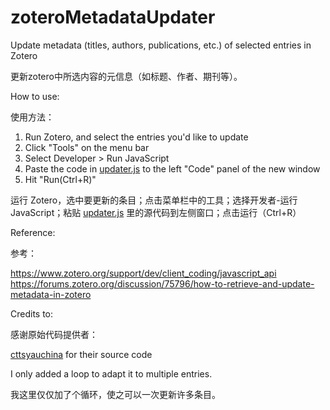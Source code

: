 # zoteroMetadataUpdater

Update metadata (titles, authors, publications, etc.) of selected entries in Zotero

更新zotero中所选内容的元信息（如标题、作者、期刊等）。

How to use:

使用方法：

1. Run Zotero, and select the entries you'd like to update
2. Click "Tools" on the menu bar
3. Select Developer > Run JavaScript
4. Paste the code in [updater.js](https://github.com/gaoyu19920914/zoteroMetadataUpdater/blob/main/updater.js) to the left "Code" panel of the new window
5. Hit "Run(Ctrl+R)"


运行 Zotero，选中要更新的条目；点击菜单栏中的工具；选择开发者-运行JavaScript；粘贴 [updater.js](https://github.com/gaoyu19920914/zoteroMetadataUpdater/blob/main/updater.js) 里的源代码到左侧窗口；点击运行（Ctrl+R）

Reference:

参考：

https://www.zotero.org/support/dev/client_coding/javascript_api
https://forums.zotero.org/discussion/75796/how-to-retrieve-and-update-metadata-in-zotero

Credits to:

感谢原始代码提供者：

[cttsyauchina](https://forums.zotero.org/profile/1817658/cttsyauchina) for their source code

I only added a loop to adapt it to multiple entries.

我这里仅仅加了个循环，使之可以一次更新许多条目。

